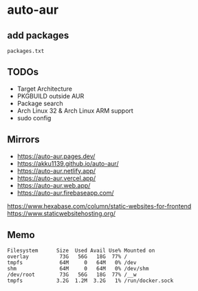 # auto-aur

## add packages

`packages.txt`

## TODOs

- Target Architecture
- PKGBUILD outside AUR
- Package search
- Arch Linux 32 & Arch Linux ARM support
- sudo config

## Mirrors

- https://auto-aur.pages.dev/
- https://akku1139.github.io/auto-aur/
- https://auto-aur.netlify.app/
- https://auto-aur.vercel.app/
- https://auto-aur.web.app/
- https://auto-aur.firebaseapp.com/

https://www.hexabase.com/column/static-websites-for-frontend
https://www.staticwebsitehosting.org/

## Memo

```
Filesystem      Size  Used Avail Use% Mounted on
overlay          73G   56G   18G  77% /
tmpfs            64M     0   64M   0% /dev
shm              64M     0   64M   0% /dev/shm
/dev/root        73G   56G   18G  77% /__w
tmpfs           3.2G  1.2M  3.2G   1% /run/docker.sock
```
